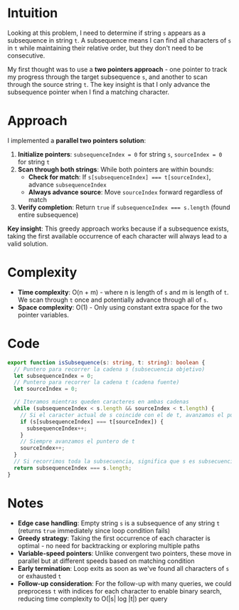 # Intuition

Looking at this problem, I need to determine if string `s` appears as a subsequence in string `t`. A subsequence means I can find all characters of `s` in `t` while maintaining their relative order, but they don't need to be consecutive.

My first thought was to use a **two pointers approach** - one pointer to track my progress through the target subsequence `s`, and another to scan through the source string `t`. The key insight is that I only advance the subsequence pointer when I find a matching character.

# Approach

I implemented a **parallel two pointers solution**:

1. **Initialize pointers**: `subsequenceIndex = 0` for string `s`, `sourceIndex = 0` for string `t`
2. **Scan through both strings**: While both pointers are within bounds:
   - **Check for match**: If `s[subsequenceIndex] === t[sourceIndex]`, advance `subsequenceIndex`
   - **Always advance source**: Move `sourceIndex` forward regardless of match
3. **Verify completion**: Return `true` if `subsequenceIndex === s.length` (found entire subsequence)

**Key insight**: This greedy approach works because if a subsequence exists, taking the first available occurrence of each character will always lead to a valid solution.

# Complexity

- **Time complexity**: O(n + m) - where n is length of `s` and m is length of `t`. We scan through `t` once and potentially advance through all of `s`.
- **Space complexity**: O(1) - Only using constant extra space for the two pointer variables.

# Code

```typescript
export function isSubsequence(s: string, t: string): boolean {
  // Puntero para recorrer la cadena s (subsecuencia objetivo)
  let subsequenceIndex = 0;
  // Puntero para recorrer la cadena t (cadena fuente)
  let sourceIndex = 0;

  // Iteramos mientras queden caracteres en ambas cadenas
  while (subsequenceIndex < s.length && sourceIndex < t.length) {
    // Si el caracter actual de s coincide con el de t, avanzamos el puntero de s
    if (s[subsequenceIndex] === t[sourceIndex]) {
      subsequenceIndex++;
    }
    // Siempre avanzamos el puntero de t
    sourceIndex++;
  }
  // Si recorrimos toda la subsecuencia, significa que s es subsecuencia de t
  return subsequenceIndex === s.length;
}
```

# Notes

- **Edge case handling**: Empty string `s` is a subsequence of any string `t` (returns `true` immediately since loop condition fails)
- **Greedy strategy**: Taking the first occurrence of each character is optimal - no need for backtracking or exploring multiple paths
- **Variable-speed pointers**: Unlike convergent two pointers, these move in parallel but at different speeds based on matching condition
- **Early termination**: Loop exits as soon as we've found all characters of `s` or exhausted `t`
- **Follow-up consideration**: For the follow-up with many queries, we could preprocess `t` with indices for each character to enable binary search, reducing time complexity to O(|s| log |t|) per query
